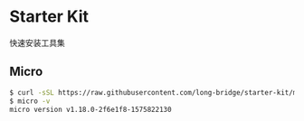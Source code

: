 # Starter Kit

快速安装工具集

## Micro

```bash
$ curl -sSL https://raw.githubusercontent.com/long-bridge/starter-kit/master/micro/install | bash
$ micro -v
micro version v1.18.0-2f6e1f8-1575822130
```
